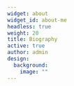 ```yaml
---
widget: about
widget_id: about-me
headless: true
weight: 20
title: Biography
active: true
author: admin
design:
  background:
    image: ""
---
```

